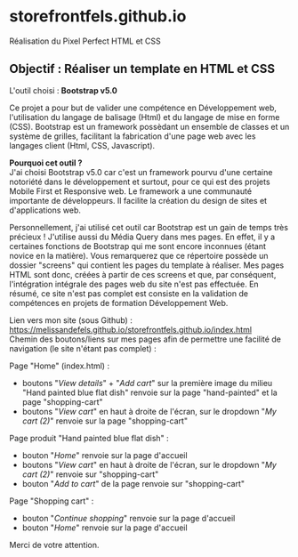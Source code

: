 # storefrontfels.github.io
Réalisation du Pixel Perfect HTML et CSS

<h2>Objectif : Réaliser un template en HTML et CSS</h2>

L'outil choisi : <strong>Bootstrap v5.0</strong>

Ce projet a pour but de valider une compétence en Développement web, l'utilisation du langage de balisage (Html) et du langage de mise en forme (CSS).
Bootstrap est un framework possèdant un ensemble de classes et un système de grilles, facilitant la fabrication d'une page web avec les langages client (Html, CSS, Javascript). 

<strong>Pourquoi cet outil ?</strong> <br> 
J'ai choisi Bootstrap v5.0 car c'est un framework pourvu d'une certaine notoriété dans le développement et surtout, pour ce qui est des projets Mobile First et Responsive web.
Le framework a une communauté importante de développeurs. Il facilite la création du design de sites et d'applications web.

Personnellement, j'ai utilisé cet outil car Bootstrap est un gain de temps très précieux !
J'utilise aussi du Média Query dans mes pages. En effet, il y a certaines fonctions de Bootstrap qui me sont encore inconnues (étant novice en la matière). 
Vous remarquerez que ce répertoire possède un dossier "screens" qui contient les pages du template à réaliser. Mes pages HTML sont donc, créées à partir de ces screens et que, par conséquent, l'intégration intégrale des pages web du site n'est pas effectuée.
En résumé, ce site n'est pas complet est consiste en la validation de compétences en projets de formation Développement Web.

Lien vers mon site (sous Github) : https://melissandefels.github.io/storefrontfels.github.io/index.html
<br>Chemin des boutons/liens sur mes pages afin de permettre une facilité de navigation (le site n'étant pas complet) :

Page "Home" (index.html) :
- boutons "<em>View details</em>" + "<em>Add cart</em>" sur la première image du milieu "Hand painted blue flat dish" renvoie sur la page "hand-painted" et la page "shopping-cart"
- boutons "<em>View cart</em>" en haut à droite de l'écran, sur le dropdown "<em>My cart (2)</em>" renvoie sur la page "shopping-cart"

Page produit "Hand painted blue flat dish" :
- bouton "<em>Home</em>" renvoie sur la page d'accueil
- boutons "<em>View cart</em>" en haut à droite de l'écran, sur le dropdown "<em>My cart (2)</em>" renvoie sur "shopping-cart"
- bouton "<em>Add to cart</em>" de la page renvoie sur "shopping-cart"

Page "Shopping cart" :
- bouton "<em>Continue shopping</em>" renvoie sur la page d'accueil 
- bouton "<em>Home</em>" renvoie sur la page d'accueil


Merci de votre attention. 
